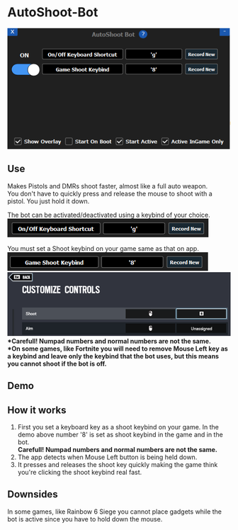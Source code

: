 # AutoShoot-Bot
![App](/readmeImages/main.PNG)
## Use
Makes Pistols and DMRs shoot faster, almost like a full auto weapon.  
You don't have to quickly press and release the mouse to shoot with a pistol. You just hold it down.

The bot can be activated/deactivated using a keybind of your choice.  
![](/readmeImages/onoffShortcut.PNG)  
  
You must set a Shoot keybind on your game same as that on app.  
![](/readmeImages/shootShortcut.PNG) ![](/readmeImages/shootKeybind.PNG)  
 **\*Carefull! Numpad numbers and normal numbers are not the same.**  
  **\*On some games, like Fortnite you will need to remove Mouse Left key as a keybind and leave only the keybind that the bot uses, but this means you cannot shoot if the bot is off.**  

## Demo

## How it works
1. First you set a keyboard key as a shoot keybind on your game. In the demo above number '8' is set as shoot keybind in the game and in the bot.  
  **Carefull! Numpad numbers and normal numbers are not the same.**
2. The app detects when Mouse Left button is being held down.  
3. It presses and releases the shoot key quickly making the game think you're clicking the shoot keybind real fast.  

## Downsides
In some games, like Rainbow 6 Siege you cannot place gadgets while the bot is active since you have to hold down the mouse.  
